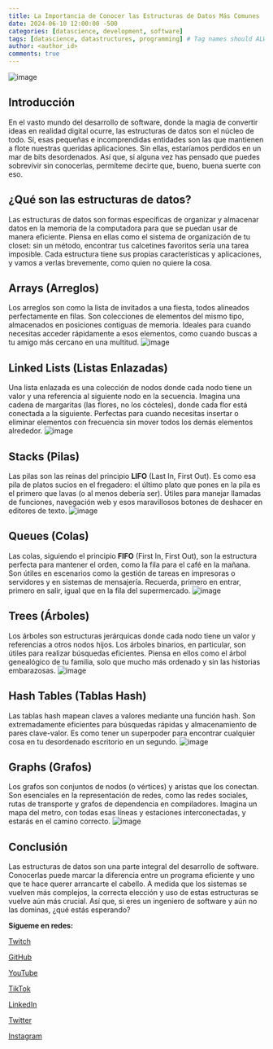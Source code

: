 ```yaml
---
title: La Importancia de Conocer las Estructuras de Datos Más Comunes
date: 2024-06-10 12:00:00 -500
categories: [datascience, development, software] 
tags: [datascience, datastructures, programming] # Tag names should ALWAYS be lowercase
author: <author_id>
comments: true
---
```

![image](/assets/img/datastructures1.webp)

## Introducción
En el vasto mundo del desarrollo de software, donde la magia de convertir ideas en realidad digital ocurre, las estructuras de datos son el núcleo de todo. Sí, esas pequeñas e incomprendidas entidades son las que mantienen a flote nuestras queridas aplicaciones. Sin ellas, estaríamos perdidos en un mar de bits desordenados. Así que, si alguna vez has pensado que puedes sobrevivir sin conocerlas, permíteme decirte que, bueno, buena suerte con eso.

## ¿Qué son las estructuras de datos?
Las estructuras de datos son formas específicas de organizar y almacenar datos en la memoria de la computadora para que se puedan usar de manera eficiente. Piensa en ellas como el sistema de organización de tu closet: sin un método, encontrar tus calcetines favoritos sería una tarea imposible. Cada estructura tiene sus propias características y aplicaciones, y vamos a verlas brevemente, como quien no quiere la cosa.

## Arrays (Arreglos)
Los arreglos son como la lista de invitados a una fiesta, todos alineados perfectamente en filas. Son colecciones de elementos del mismo tipo, almacenados en posiciones contiguas de memoria. Ideales para cuando necesitas acceder rápidamente a esos elementos, como cuando buscas a tu amigo más cercano en una multitud.
![image](/assets/img/datastructures.webp)


## Linked Lists (Listas Enlazadas)
Una lista enlazada es una colección de nodos donde cada nodo tiene un valor y una referencia al siguiente nodo en la secuencia. Imagina una cadena de margaritas (las flores, no los cócteles), donde cada flor está conectada a la siguiente. Perfectas para cuando necesitas insertar o eliminar elementos con frecuencia sin mover todos los demás elementos alrededor.
![image](/assets/img/linkedlists1.jpg)


## Stacks (Pilas)
Las pilas son las reinas del principio **LIFO** (Last In, First Out). Es como esa pila de platos sucios en el fregadero: el último plato que pones en la pila es el primero que lavas (o al menos debería ser). Útiles para manejar llamadas de funciones, navegación web y esos maravillosos botones de deshacer en editores de texto.
![image](/assets/img/stack.jpg)

## Queues (Colas)
Las colas, siguiendo el principio **FIFO** (First In, First Out), son la estructura perfecta para mantener el orden, como la fila para el café en la mañana. Son útiles en escenarios como la gestión de tareas en impresoras o servidores y en sistemas de mensajería. Recuerda, primero en entrar, primero en salir, igual que en la fila del supermercado.
![image](/assets/img/queue.webp)


## Trees (Árboles)
Los árboles son estructuras jerárquicas donde cada nodo tiene un valor y referencias a otros nodos hijos. Los árboles binarios, en particular, son útiles para realizar búsquedas eficientes. Piensa en ellos como el árbol genealógico de tu familia, solo que mucho más ordenado y sin las historias embarazosas.
![image](/assets/img/tree.jpg)


## Hash Tables (Tablas Hash)
Las tablas hash mapean claves a valores mediante una función hash. Son extremadamente eficientes para búsquedas rápidas y almacenamiento de pares clave-valor. Es como tener un superpoder para encontrar cualquier cosa en tu desordenado escritorio en un segundo.
![image](/assets/img/hash-table.png)

## Graphs (Grafos)
Los grafos son conjuntos de nodos (o vértices) y aristas que los conectan. Son esenciales en la representación de redes, como las redes sociales, rutas de transporte y grafos de dependencia en compiladores. Imagina un mapa del metro, con todas esas líneas y estaciones interconectadas, y estarás en el camino correcto.
![image](/assets/img/Grafos1.jpg)


## Conclusión
Las estructuras de datos son una parte integral del desarrollo de software. Conocerlas puede marcar la diferencia entre un programa eficiente y uno que te hace querer arrancarte el cabello. A medida que los sistemas se vuelven más complejos, la correcta elección y uso de estas estructuras se vuelve aún más crucial. Así que, si eres un ingeniero de software y aún no las dominas, ¿qué estás esperando?

**Sígueme en redes:**

[Twitch](https://twitch.tv/diegocod3s)

[GitHub](https://github.com/diego-devs)

[YouTube](https://www.youtube.com/channel/UCGQmO-aJ9yJSdv_VD8_IDjg)

[TikTok](https://www.tiktok.com/@diegoz.code)

[LinkedIn](https://www.linkedin.com/in/diego-diaz-mendoza/)

[Twitter](https://twitter.com/Diego_Devs)    

[Instagram](https://www.instagram.com/devs.diego/)
